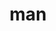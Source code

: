 ---
category: 3-letters
denotation: null
name: man
reference_link: https://www.etymonline.com/word/man
root_language: null
root_name: null
title: man
type: free
word_sums:
- respelling: man
  sum: 'Man + '
---